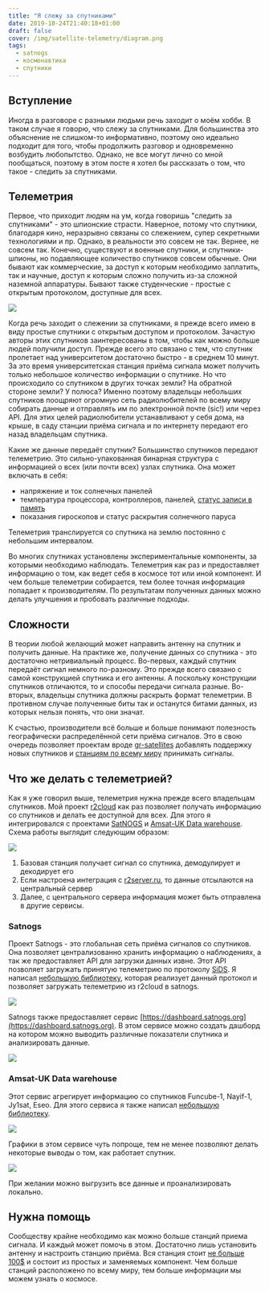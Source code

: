```yaml
---
title: "Я слежу за спутниками"
date: 2019-10-24T21:40:18+01:00
draft: false
cover: /img/satellite-telemetry/diagram.png
tags:
  - satnogs
  - космонавтика
  - спутники
---
```


## Вступление

Иногда в разговоре с разными людьми речь заходит о моём хобби. В таком случае я говорю, что слежу за спутниками. Для большинства это объяснение не слишком-то информативно, поэтому оно идеально подходит для того, чтобы продолжить разговор и одновременно возбудить любопытство. Однако, не все могут лично со мной пообщаться, поэтому в этом посте я хотел бы рассказать о том, что такое - следить за спутниками. 

## Телеметрия

Первое, что приходит людям на ум, когда говоришь "следить за спутниками" - это шпионские страсти. Наверное, потому что спутники, благодаря кино, неразрывно связаны со слежением, супер секретными технологиями и пр. Однако, в реальности это совсем не так. Вернее, не совсем так. Конечно, существуют и военные спутники, и спутники-шпионы, но подавляющее количество спутников совсем обычные. Они бывают как коммерческие, за доступ к которым необходимо заплатить, так и научные, доступ к которым сложно получить из-за сложной наземной аппаратуры. Бывают также студенческие - простые с открытым протоколом, доступные для всех.

![](/img/satellite-telemetry/telemetry.png)

Когда речь заходит о слежении за спутниками, я прежде всего имею в виду простые спутники с открытым доступом и протоколом. Зачастую авторы этих спутников заинтересованы в том, чтобы как можно больше людей получили доступ. Прежде всего это связано с тем, что спутник пролетает над университетом достаточно быстро - в среднем 10 минут. За это время университетская станция приёма сигнала может получить только небольшое количество информации о спутнике. Но что происходило со спутником в других точках земли? На обратной стороне земли? У полюса? Именно поэтому владельцы небольших спутников поощряют огромную сеть радиолюбителей по всему миру собирать данные и отправлять им по электронной почте (sic!) или через API. Для этих целей радиолюбители устанавливают у себя дома, на крыше, в саду станции приёма сигнала и по интернету передают его назад владельцам спутника.

Какие же данные передаёт спутник? Большинство спутников передают телеметрию. Это сильно-упакованная бинарная структура с информацией о всех (или почти всех) узлах спутника. Она может включать в себя:

 * напряжение и ток солнечных панелей
 * температура процессора, контроллеров, панелей, [статус записи в память](https://github.com/dernasherbrezon/jradio/blob/master/src/main/java/ru/r2cloud/jradio/eseo/Type1.java#L124)
 * показания гироскопов и статус раскрытия солнечного паруса

Телеметрия транслируется со спутника на землю постоянно с небольшим интервалом.

Во многих спутниках установлены экспериментальные компоненты, за которыми необходимо наблюдать. Телеметрия как раз и предоставляет информацию о том, как ведет себя в космосе тот или иной компонент. И чем больше телеметрии собирается, тем более точная информация попадает к производителям. По результатам полученных данных можно делать улучшения и пробовать различные подходы. 

## Сложности

В теории любой желающий может направить антенну на спутник и получить данные. На практике же, получение данных со спутника - это достаточно нетривиальный процесс. Во-первых, каждый спутник передаёт сигнал немного по-разному. Это прежде всего связано с самой конструкцией спутника и его антенны. А поскольку конструкции спутников отличаются, то и способы передачи сигнала разные. Во-вторых, владельцы спутника должны раскрыть формат телеметрии. В противном случае полученные биты так и останутся битами данных, из которых нельзя понять, что они значат.

К счастью, производители всё больше и больше понимают полезность географически распределённой сети приёма сигналов. Это в свою очередь позволяет проектам вроде [gr-satellites](https://github.com/daniestevez/gr-satellites) добавлять поддержку новых спутников и [станциям по всему миру](https://satnogs.org) принимать сигналы.

## Что же делать с телеметрией?

Как я уже говорил выше, телеметрия нужна прежде всего владельцам спутников. Мой проект [r2cloud](https://github.com/dernasherbrezon/r2cloud) как раз позволяет получать информацию со спутников и делать ее доступной для всех. Для этого я интегрировался с проектами [SatNOGS](https://satnogs.org) и [Amsat-UK Data warehouse](http://data.amsat-uk.org/missions). Схема работы выглядит следующим образом:

![](/img/satellite-telemetry/diagram.png)

1. Базовая станция получает сигнал со спутника, демодулирует и декодирует его
2. Если настроена интеграция с [r2server.ru](https://r2server.ru), то данные отсылаются на центральный сервер
3. Далее, с центрального сервера информация может быть отправлена в другие сервисы.

### Satnogs

Проект Satnogs - это глобальная сеть приёма сигналов со спутников. Она позволяет централизованно хранить информацию о наблюдениях, а так же предоставляет API для загрузки данных извне. Этот API позволяет загружать принятую телеметрию по протоколу [SiDS](http://www.pe0sat.vgnet.nl/decoding/tlm-decoding-software/sids/). Я написал [небольшую библиотеку](https://github.com/dernasherbrezon/sids), которая реализует данный протокол и позволяет загружать телеметрию из r2cloud в satnogs.

![](/img/satellite-telemetry/satnogsTelemetryAPI.png)

Satnogs также предоставляет сервис [https://dashboard.satnogs.org](https://dashboard.satnogs.org). В этом сервисе можно создать дашборд на котором можно выводить различные показатели спутника и анализировать данные.

![](/img/satellite-telemetry/satnogsDashboard.png)


### Amsat-UK Data warehouse

Этот сервис агрегирует информацию со спутников Funcube-1, Nayif-1, Jy1sat, Eseo. Для этого сервиса я также написал [небольшую библиотеку](https://github.com/dernasherbrezon/fcdwClient).

![](/img/satellite-telemetry/fcdw.png)

Графики в этом сервисе чуть попроще, тем не менее позволяют делать некоторые выводы о том, как работает спутник.

![](/img/satellite-telemetry/fcdwGraphs.png)

При желании можно выгрузить все данные и проанализировать локально.

## Нужна помощь

Сообществу крайне необходимо как можно больше станций приема сигнала. И каждый может помочь в этом. Достаточно лишь установить антенну и настроить станцию приёма. Вся станция стоит [не больше 100$](https://github.com/dernasherbrezon/r2cloud/wiki/Bill-of-materials) и состоит из простых и заменяемых компонент. Чем больше станций расположено по всему миру, тем больше информации мы можем узнать о космосе.

